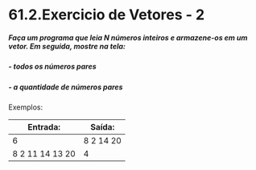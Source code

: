 # 61.2.Exercicio de Vetores - 2
##### Faça um programa que leia N números inteiros e armazene-os em um vetor. Em seguida, mostre na tela:
##### - todos os números pares
##### - a quantidade de números pares

Exemplos:

| Entrada:          | Saída:    |
|-------------------|-----------|
| 6                 | 8 2 14 20 |
| 8 2 11 14 13 20   | 4         |